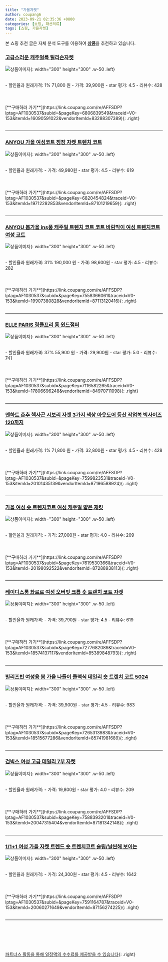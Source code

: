 ```yaml
---
title: "가을자켓"
author: coupang6
date: 2023-09-21 02:35:36 +0800
categories: [쇼핑, 패션의류]
tags: [쇼핑, 가을자켓]
---
```


본 쇼핑 추천 글은 자체 분석 도구를 이용하여 [**상품**](https://link.coupang.com/a/bao1ui)을 추천하고 있습니다.

### [고급스러운 캐주얼룩 틸리슨자켓](https://link.coupang.com/re/AFFSDP?lptag=AF1030537&subid=&pageKey=6806839549&traceid=V0-153&itemId=16090591022&vendorItemId=83288307389)

![상품이미지](https://thumbnail9.coupangcdn.com/thumbnails/remote/230x230ex/image/vendor_inventory/17a5/c86c507fb0c67a5969d782f9213373389e1bbac3dc084b11f16dcf5da47d.jpg){: width="300" height="300" .w-50 .left}


<br>
- 할인율과 원래가격: 1%  71,800   원
- 가격: 39,900원
- star 평가: 4.5
- 리뷰수: 428
<br>
<br>
<br>
<br>
[**구매하러 가기**](https://link.coupang.com/re/AFFSDP?lptag=AF1030537&subid=&pageKey=6806839549&traceid=V0-153&itemId=16090591022&vendorItemId=83288307389){: .right}
<br>
<br>

---

### [ANYOU 가을 여성코트 정장 자켓 트렌치 코트](https://link.coupang.com/re/AFFSDP?lptag=AF1030537&subid=&pageKey=6820454824&traceid=V0-153&itemId=19712282853&vendorItemId=87101219659)

![상품이미지](https://thumbnail6.coupangcdn.com/thumbnails/remote/230x230ex/image/vendor_inventory/8075/3972e4a1ceec0a3195d3ac7de17c21ab6e3d1dbc2dd8a41196f7e2c2859f.jpg){: width="300" height="300" .w-50 .left}


<br>
- 할인율과 원래가격: 
- 가격: 49,980원
- star 평가: 4.5
- 리뷰수: 619
<br>
<br>
<br>
<br>
[**구매하러 가기**](https://link.coupang.com/re/AFFSDP?lptag=AF1030537&subid=&pageKey=6820454824&traceid=V0-153&itemId=19712282853&vendorItemId=87101219659){: .right}
<br>
<br>

---

### [ANYOU 봄가을 ins풍 캐주얼 트렌치 코트 코트 바람막이 여성 트렌치코트여성 코트](https://link.coupang.com/re/AFFSDP?lptag=AF1030537&subid=&pageKey=7558366061&traceid=V0-153&itemId=19907380828&vendorItemId=87113120416)

![상품이미지](https://thumbnail8.coupangcdn.com/thumbnails/remote/230x230ex/image/vendor_inventory/12c0/d8d9224d26074e52ba4bb164e092aac6fbebb401c6780892b8532155f583.jpg){: width="300" height="300" .w-50 .left}


<br>
- 할인율과 원래가격: 31%  190,000   원
- 가격: 98,600원
- star 평가: 4.5
- 리뷰수: 282
<br>
<br>
<br>
<br>
[**구매하러 가기**](https://link.coupang.com/re/AFFSDP?lptag=AF1030537&subid=&pageKey=7558366061&traceid=V0-153&itemId=19907380828&vendorItemId=87113120416){: .right}
<br>
<br>

---

### [ELLE PARIS 링클프리 롱 윈드점퍼](https://link.coupang.com/re/AFFSDP?lptag=AF1030537&subid=&pageKey=7116582265&traceid=V0-153&itemId=17806696248&vendorItemId=84970711098)

![상품이미지](https://thumbnail7.coupangcdn.com/thumbnails/remote/230x230ex/image/retail/images/2534597756493620-12b25c12-04a9-419d-88f3-5847c0306de4.jpg){: width="300" height="300" .w-50 .left}


<br>
- 할인율과 원래가격: 37%  55,900   원
- 가격: 29,900원
- star 평가: 5.0
- 리뷰수: 741
<br>
<br>
<br>
<br>
[**구매하러 가기**](https://link.coupang.com/re/AFFSDP?lptag=AF1030537&subid=&pageKey=7116582265&traceid=V0-153&itemId=17806696248&vendorItemId=84970711098){: .right}
<br>
<br>

---

### [맨하트 춘추 헥사곤 시보리 자켓 3가지 색상 아웃도어 등산 작업복 빅사이즈 120까지](https://link.coupang.com/re/AFFSDP?lptag=AF1030537&subid=&pageKey=7599823531&traceid=V0-153&itemId=20101435139&vendorItemId=87196588924)

![상품이미지](https://thumbnail9.coupangcdn.com/thumbnails/remote/230x230ex/image/vendor_inventory/b5c0/fa01927108e3eeacd188d633a10ede79e8ddfc0e4d6ce3c16f0635193464.jpg){: width="300" height="300" .w-50 .left}


<br>
- 할인율과 원래가격: 1%  71,800   원
- 가격: 32,800원
- star 평가: 4.5
- 리뷰수: 428
<br>
<br>
<br>
<br>
[**구매하러 가기**](https://link.coupang.com/re/AFFSDP?lptag=AF1030537&subid=&pageKey=7599823531&traceid=V0-153&itemId=20101435139&vendorItemId=87196588924){: .right}
<br>
<br>

---

### [가을 여성 숏 트렌치코트 여성 캐주얼 얇은 재킷](https://link.coupang.com/re/AFFSDP?lptag=AF1030537&subid=&pageKey=7619530366&traceid=V0-153&itemId=20198092522&vendorItemId=87288938113)

![상품이미지](https://thumbnail7.coupangcdn.com/thumbnails/remote/230x230ex/image/vendor_inventory/2787/9edd3ecd680b9d0a78ab48786997048a029b782dd300ad1905788d5f02c2.jpg){: width="300" height="300" .w-50 .left}


<br>
- 할인율과 원래가격: 
- 가격: 27,000원
- star 평가: 4.0
- 리뷰수: 209
<br>
<br>
<br>
<br>
[**구매하러 가기**](https://link.coupang.com/re/AFFSDP?lptag=AF1030537&subid=&pageKey=7619530366&traceid=V0-153&itemId=20198092522&vendorItemId=87288938113){: .right}
<br>
<br>

---

### [레이디스룸 촤르르 여성 오버핏 크롭 숏 트렌치 코트 자켓](https://link.coupang.com/re/AFFSDP?lptag=AF1030537&subid=&pageKey=7277682089&traceid=V0-153&itemId=18574137117&vendorItemId=85389848793)

![상품이미지](https://thumbnail6.coupangcdn.com/thumbnails/remote/230x230ex/image/vendor_inventory/d72f/81df274769bbbd057951d22d2d653670ec77b679ac8f7a647e8fb7d98e77.jpg){: width="300" height="300" .w-50 .left}


<br>
- 할인율과 원래가격: 
- 가격: 39,790원
- star 평가: 4.5
- 리뷰수: 619
<br>
<br>
<br>
<br>
[**구매하러 가기**](https://link.coupang.com/re/AFFSDP?lptag=AF1030537&subid=&pageKey=7277682089&traceid=V0-153&itemId=18574137117&vendorItemId=85389848793){: .right}
<br>
<br>

---

### [빌리즈빈 여성용 봄 가을 나들이 클랙식 데일리 숏 트렌치 코트 5024](https://link.coupang.com/re/AFFSDP?lptag=AF1030537&subid=&pageKey=7265313983&traceid=V0-153&itemId=18515677286&vendorItemId=85741981689)

![상품이미지](https://thumbnail9.coupangcdn.com/thumbnails/remote/230x230ex/image/vendor_inventory/e45b/f51c188b1d2a0fcb6c9b1ee4e6374f0db5f53bee12f93367f92a085b166c.jpg){: width="300" height="300" .w-50 .left}


<br>
- 할인율과 원래가격: 
- 가격: 39,900원
- star 평가: 4.5
- 리뷰수: 983
<br>
<br>
<br>
<br>
[**구매하러 가기**](https://link.coupang.com/re/AFFSDP?lptag=AF1030537&subid=&pageKey=7265313983&traceid=V0-153&itemId=18515677286&vendorItemId=85741981689){: .right}
<br>
<br>

---

### [검빅스 여성 고급 데일리 7부 자켓](https://link.coupang.com/re/AFFSDP?lptag=AF1030537&subid=&pageKey=7588393201&traceid=V0-153&itemId=20047315404&vendorItemId=87181342148)

![상품이미지](https://thumbnail7.coupangcdn.com/thumbnails/remote/230x230ex/image/vendor_inventory/26cc/8efe3358f379e4564ad2d2a546391687959650aba783271741f9047f6083.png){: width="300" height="300" .w-50 .left}


<br>
- 할인율과 원래가격: 
- 가격: 19,800원
- star 평가: 4.0
- 리뷰수: 209
<br>
<br>
<br>
<br>
[**구매하러 가기**](https://link.coupang.com/re/AFFSDP?lptag=AF1030537&subid=&pageKey=7588393201&traceid=V0-153&itemId=20047315404&vendorItemId=87181342148){: .right}
<br>
<br>

---

### [1/1+1 여성 가을 자켓 트렌드 숏 트렌치코트 슬림/날씬해 보이는](https://link.coupang.com/re/AFFSDP?lptag=AF1030537&subid=&pageKey=7591164787&traceid=V0-153&itemId=20060271649&vendorItemId=87156274225)

![상품이미지](https://thumbnail7.coupangcdn.com/thumbnails/remote/230x230ex/image/vendor_inventory/0c85/d6092caebcb0d4841f379c8558d0d721b0a3867b3ff4207553fd433a5c81.jpg){: width="300" height="300" .w-50 .left}


<br>
- 할인율과 원래가격: 
- 가격: 24,300원
- star 평가: 4.5
- 리뷰수: 1642
<br>
<br>
<br>
<br>
[**구매하러 가기**](https://link.coupang.com/re/AFFSDP?lptag=AF1030537&subid=&pageKey=7591164787&traceid=V0-153&itemId=20060271649&vendorItemId=87156274225){: .right}
<br>
<br>

---
<br><br><br><br><br> [파트너스 활동을 통해 일정액의 수수료를 제공받을 수 있습니다](https://link.coupang.com/a/bao1ui){: .right}
